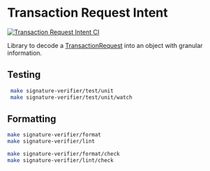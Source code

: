 # Transaction Request Intent

[![Transaction Request Intent CI](https://github.com/narval-xyz/narval/actions/workflows/transaction_request_intent_ci.yml/badge.svg?branch=main)](https://github.com/narval-xyz/narval/actions/workflows/transaction_request_intent_ci.yml)

Library to decode a
[TransactionRequest](https://viem.sh/docs/glossary/types#transactionrequest)
into an object with granular information.

## Testing

```bash
 make signature-verifier/test/unit
 make signature-verifier/test/unit/watch
```

## Formatting

```bash
make signature-verifier/format
make signature-verifier/lint

make signature-verifier/format/check
make signature-verifier/lint/check
```
